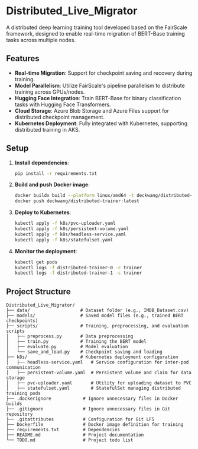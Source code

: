 # Distributed_Live_Migrator
A distributed deep learning training tool developed based on the FairScale framework, designed to enable real-time migration of BERT-Base training tasks across multiple nodes.

## Features
- **Real-time Migration**: Support for checkpoint saving and recovery during training.
- **Model Parallelism**: Utilize FairScale's pipeline parallelism to distribute training across GPUs/nodes.
- **Hugging Face Integration**: Train BERT-Base for binary classification tasks with Hugging Face Transformers.
- **Cloud Storage**: Azure Blob Storage and Azure Files support for distributed checkpoint management.
- **Kubernetes Deployment**: Fully integrated with Kubernetes, supporting distributed training in AKS.

## Setup
1. **Install dependencies**:
   ```bash
   pip install -r requirements.txt

2. **Build and push Docker image**:
   ```bash
   docker buildx build --platform linux/amd64 -t deckwang/distributed-trainer:latest .
   docker push deckwang/distributed-trainer:latest

3. **Deploy to Kubernetes**:
   ```bash
   kubectl apply -f k8s/pvc-uploader.yaml
   kubectl apply -f k8s/persistent-volume.yaml
   kubectl apply -f k8s/headless-service.yaml
   kubectl apply -f k8s/statefulset.yaml

4. **Monitor the deployment**:
   ```bash
   kubectl get pods
   kubectl logs -f distributed-trainer-0 -c trainer
   kubectl logs -f distributed-trainer-1 -c trainer

## Project Structure

```plaintext
Distributed_Live_Migrator/
├── data/                   # Dataset folder (e.g., IMDB_Dataset.csv)
├── models/                 # Saved model files (e.g., trained BERT checkpoints)
├── scripts/                # Training, preprocessing, and evaluation scripts
│   ├── preprocess.py       # Data preprocessing
│   ├── train.py            # Training the BERT model
│   ├── evaluate.py         # Model evaluation
│   └── save_and_load.py    # Checkpoint saving and loading
├── k8s/                    # Kubernetes deployment configuration
│   ├── headless-service.yaml   # Service configuration for inter-pod communication
│   ├── persistent-volume.yaml  # Persistent volume and claim for data storage
│   ├── pvc-uploader.yaml       # Utility for uploading dataset to PVC
│   ├── statefulset.yaml        # StatefulSet managing distributed training pods
├── .dockerignore            # Ignore unnecessary files in Docker builds
├── .gitignore               # Ignore unnecessary files in Git repository
├── .gitattributes           # Configuration for Git LFS
├── Dockerfile               # Docker image definition for training
├── requirements.txt         # Dependencies
├── README.md                # Project documentation
└── TODO.md                  # Project todo list
```

